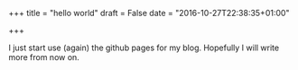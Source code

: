 +++
title = "hello world"
draft = False
date = "2016-10-27T22:38:35+01:00"

+++

I just start use (again) the github pages for my blog. Hopefully I will write more from now on.

